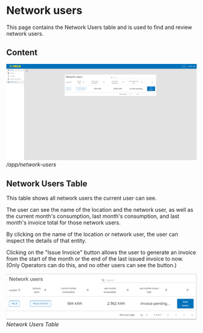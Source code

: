 # Network users

This page contains the Network Users table and is used to find and review
network users.

## Content

![Network users page](../../assets/network-users-page.png) _/app/network-users_

## Network Users Table

This table shows all network users the current user can see.

The user can see the name of the location and the network user, as well as the
current month's consumption, last month's consumption, and last month's invoice
total for those network users.

By clicking on the name of the location or network user, the user can inspect
the details of that entity.

Clicking on the "Issue Invoice" button allows the user to generate an invoice
from the start of the month or the end of the last issued invoice to now. (Only
Operators can do this, and no other users can see the button.)

![Network users table](../../assets/network-users-table.png) _Network Users
Table_
